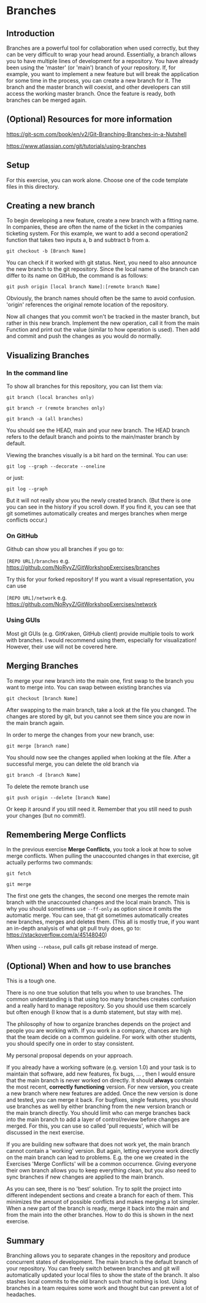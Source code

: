 # Branches

## Introduction

Branches are a powerful tool for collaboration when used correctly, but they can be very
difficult to wrap your head around.  Essentially, a branch allows you to have multiple
lines of development for a repository.
You have already been using the 'master' (or 'main') branch of your repository.
If, for example, you want to implement a new feature but will break the application for
some time in the process, you can create a new branch for it.  The branch and the master
branch will coexist, and other developers can still access the working master branch.
Once the feature is ready, both branches can be merged again.


## (Optional) Resources for more information

https://git-scm.com/book/en/v2/Git-Branching-Branches-in-a-Nutshell

https://www.atlassian.com/git/tutorials/using-branches

## Setup

For this exercise, you can work alone.
Choose one of the code template files in this directory.

## Creating a new branch

To begin developing a new feature, create a new branch with a fitting name.
In companies, these are often the name of the ticket in the companies ticketing system.
For this example, we want to add a second operation2 function that takes two inputs a, b
and subtract b from a.

```
git checkout -b [Branch Name]
```

You can check if it worked with git status.
Next, you need to also announce the new branch to the git repository.
Since the local name of the branch can differ to its name on GitHub, the command is as
follows:

```
git push origin [local branch Name]:[remote branch Name]
```

Obviously, the branch names should often be the same to avoid confusion.
'origin' references the original remote location of the repository.

Now all changes that you commit won't be tracked in the master branch, but rather in this
new branch.  Implement the new operation, call it from the main Function and print out the
value (similar to how operation is used).
Then add and commit and push the changes as you would do normally.

## Visualizing Branches

### In the command line

To show all branches for this repository, you can list them via:

```
git branch (local branches only)
 
git branch -r (remote branches only)
 
git branch -a (all branches)
```

You should see the HEAD, main and your new branch.
The HEAD branch refers to the default branch and points to the main/master branch by
default.

Viewing the branches visually is a bit hard on the terminal.  You can use:

```
git log --graph --decorate --oneline
```
 
or just:
 
```
git log --graph
```

But it will not really show you the newly created branch.
(But there is one you can see in the history if you scroll down. If you find it, you can
see that git sometimes automatically creates and merges branches when merge conflicts
occur.)

### On GitHub

Github can show you all branches if you go to:

`[REPO URL]/branches` e.g. https://github.com/NoRyyZ/GitWorkshopExercises/branches

Try this for your forked repository!
If you want a visual representation, you can use

`[REPO URL]/network` e.g. https://github.com/NoRyyZ/GitWorkshopExercises/network

### Using GUIs

Most git GUIs (e.g. GitKraken, GitHub client) provide multiple tools to work with
branches.  I would recommend using them, especially for visualization!
However, their use will not be covered here.

## Merging Branches

To merge your new branch into the main one, first swap to the branch you want to merge
into.  You can swap between existing branches via

```
git checkout [branch Name]
```

After swapping to the main branch, take a look at the file you changed.  The changes are
stored by git, but you cannot see them since you are now in the main branch again.

In order to merge the changes from your new branch, use:

```
git merge [branch name]
```

You should now see the changes applied when looking at the file.
After a successful merge, you can delete the old branch via

```
git branch -d [branch Name]
```

To delete the remote branch use

```
git push origin --delete [branch Name]
```

Or keep it around if you still need it. Remember that you still need to push your changes
(but no commit!).

## Remembering Merge Conflicts

In the previous exercise **Merge Conflicts**, you took a look at how to solve merge
conflicts.  When pulling the unaccounted changes in that exercise, git actually performs
two commands:

```
git fetch

git merge
```

The first one gets the changes, the second one merges the remote main branch with the
unaccounted changes and the local main branch.  This is why you should sometimes use
`--ff-only` as option since it omits the automatic merge.
You can see, that git sometimes automatically creates new branches, merges and deletes
them.  (This all is mostly true, if you want an in-depth analysis of what git pull truly
does, go to: https://stackoverflow.com/a/45148040)

When using `--rebase`, pull calls git rebase instead of merge.

## (Optional) When and how to use branches

This is a tough one.

There is no one true solution that tells you when to use branches.
The common understanding is that using too many branches creates confusion and a really
hard to manage repository.  So you should use them scarcely but often enough (I know that
is a dumb statement, but stay with me).

The philosophy of how to organize branches depends on the project and people you are
working with.  If you work in a company, chances are high that the team decide on a common
guideline.  For work with other students, you should specify one in order to stay
consistent.

My personal proposal depends on your approach.

If you already have a working software (e.g. version 1.0) and your task is to maintain
that software, add new features, fix bugs, ... , then I would ensure that the main branch
is never worked on directly.  It should **always** contain the most recent, **correctly
functioning** version.
For new version, you create a new branch where new features are added.  Once the new
version is done and tested, you can merge it back.
For bugfixes, single features, you should use branches as well by either branching from
the new version branch or the main branch directly.  You should limit who can merge
branches back into the main branch to add a layer of control/review before changes are
merged.
For this, you can use so called 'pull requests', which will be discussed in the next exercise.

If you are building new software that does not work yet, the main branch cannot contain a
'working' version.  But again, letting everyone work directly on the main branch can lead
to problems.
E.g. the one we created in the Exercises 'Merge Conflicts' will be a common occurrence.
Giving everyone their own branch allows you to keep everything clean, but you also need to
sync branches if new changes are applied to the main branch.

As you can see, there is no 'best' solution.
Try to split the project into different independent sections and create a branch for each
of them.  This minimizes the amount of possible conflicts and makes merging a lot simpler.
When a new part of the branch is ready, merge it back into the main and from the main into
the other branches.  How to do this is shown in the next exercise.

## Summary

Branching allows you to separate changes in the repository and produce concurrent states
of development.  The main branch is the default branch of your repository.
You can freely switch between branches and git will automatically updated your local files
to show the state of the branch.  It also stashes local commits to the old branch such
that nothing is lost.
Using branches in a team requires some work and thought but can prevent a lot of headaches.
